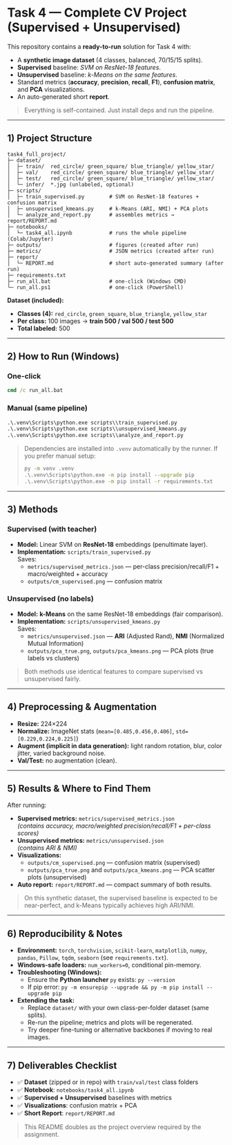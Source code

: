 # Task 4 — Complete CV Project (Supervised + Unsupervised)  

This repository contains a **ready-to-run** solution for Task 4 with:
- A **synthetic image dataset** (4 classes, balanced, 70/15/15 splits).
- **Supervised** baseline: *SVM on ResNet-18 features*.
- **Unsupervised** baseline: *k-Means on the same features*.
- Standard metrics (**accuracy**, **precision**, **recall**, **F1**), **confusion matrix**, and **PCA** visualizations.
- An auto-generated short **report**.

> Everything is self-contained. Just install deps and run the pipeline.

---

## 1) Project Structure

```
task4_full_project/
├─ dataset/
│  ├─ train/  red_circle/ green_square/ blue_triangle/ yellow_star/
│  ├─ val/    red_circle/ green_square/ blue_triangle/ yellow_star/
│  ├─ test/   red_circle/ green_square/ blue_triangle/ yellow_star/
│  └─ infer/  *.jpg (unlabeled, optional)
├─ scripts/
│  ├─ train_supervised.py        # SVM on ResNet-18 features + confusion matrix
│  ├─ unsupervised_kmeans.py     # k-Means (ARI, NMI) + PCA plots
│  └─ analyze_and_report.py      # assembles metrics → report/REPORT.md
├─ notebooks/
│  └─ task4_all.ipynb            # runs the whole pipeline (Colab/Jupyter)
├─ outputs/                      # figures (created after run)
├─ metrics/                      # JSON metrics (created after run)
├─ report/
│  └─ REPORT.md                  # short auto-generated summary (after run)
├─ requirements.txt
├─ run_all.bat                   # one-click (Windows CMD)
└─ run_all.ps1                   # one-click (PowerShell)
```

**Dataset (included):**  
- **Classes (4):** `red_circle`, `green_square`, `blue_triangle`, `yellow_star`  
- **Per class:** 100 images → **train 500 / val 500 / test 500**  
- **Total labeled:** 500

---

## 2) How to Run (Windows)

### One-click
```bat
cmd /c run_all.bat
```

### Manual (same pipeline)
```bat
.\.venv\Scripts\python.exe scripts\\train_supervised.py
.\.venv\Scripts\python.exe scripts\\unsupervised_kmeans.py
.\.venv\Scripts\python.exe scripts\\analyze_and_report.py
```

> Dependencies are installed into `.venv` automatically by the runner. If you prefer manual setup:
> ```bat
> py -m venv .venv
> .\.venv\Scripts\python.exe -m pip install --upgrade pip
> .\.venv\Scripts\python.exe -m pip install -r requirements.txt
> ```

---

## 3) Methods

### Supervised (with teacher)
- **Model:** Linear SVM on **ResNet-18** embeddings (penultimate layer).
- **Implementation:** `scripts/train_supervised.py`  
  Saves:
  - `metrics/supervised_metrics.json` — per-class precision/recall/F1 + macro/weighted + accuracy  
  - `outputs/cm_supervised.png` — confusion matrix

### Unsupervised (no labels)
- **Model:** **k-Means** on the same ResNet-18 embeddings (fair comparison).  
- **Implementation:** `scripts/unsupervised_kmeans.py`  
  Saves:
  - `metrics/unsupervised.json` — **ARI** (Adjusted Rand), **NMI** (Normalized Mutual Information)  
  - `outputs/pca_true.png`, `outputs/pca_kmeans.png` — PCA plots (true labels vs clusters)

> Both methods use identical features to compare supervised vs unsupervised fairly.

---

## 4) Preprocessing & Augmentation

- **Resize:** 224×224  
- **Normalize:** ImageNet stats (`mean=[0.485,0.456,0.406]`, `std=[0.229,0.224,0.225]`)  
- **Augment (implicit in data generation):** light random rotation, blur, color jitter, varied background noise.  
- **Val/Test:** no augmentation (clean).

---

## 5) Results & Where to Find Them

After running:
- **Supervised metrics:** `metrics/supervised_metrics.json`  
  *(contains accuracy, macro/weighted precision/recall/F1 + per-class scores)*
- **Unsupervised metrics:** `metrics/unsupervised.json`  
  *(contains ARI & NMI)*
- **Visualizations:**
  - `outputs/cm_supervised.png` — confusion matrix (supervised)  
  - `outputs/pca_true.png` and `outputs/pca_kmeans.png` — PCA scatter plots (unsupervised)
- **Auto report:** `report/REPORT.md` — compact summary of both results.

> On this synthetic dataset, the supervised baseline is expected to be near-perfect, and k-Means typically achieves high ARI/NMI.

---

## 6) Reproducibility & Notes

- **Environment:** `torch`, `torchvision`, `scikit-learn`, `matplotlib`, `numpy`, `pandas`, `Pillow`, `tqdm`, `seaborn` (see `requirements.txt`).  
- **Windows-safe loaders:** `num_workers=0`, conditional pin-memory.  
- **Troubleshooting (Windows):**
  - Ensure the **Python launcher** `py` exists: `py --version`  
  - If pip error: `py -m ensurepip --upgrade && py -m pip install --upgrade pip`
- **Extending the task:**
  - Replace `dataset/` with your own class-per-folder dataset (same splits).  
  - Re-run the pipeline; metrics and plots will be regenerated.  
  - Try deeper fine-tuning or alternative backbones if moving to real images.

---

## 7) Deliverables Checklist

- ✅ **Dataset** (zipped or in repo) with `train/val/test` class folders  
- ✅ **Notebook**: `notebooks/task4_all.ipynb`  
- ✅ **Supervised + Unsupervised** baselines with metrics  
- ✅ **Visualizations**: confusion matrix + PCA  
- ✅ **Short Report**: `report/REPORT.md`

> This README doubles as the project overview required by the assignment.
